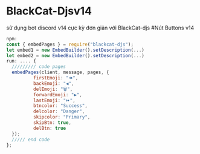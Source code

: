 # BlackCat-Djsv14
sử dụng bot discord v14 cực kỳ đơn giản với BlackCat-djs
#Nút Buttons v14
```js
npm:
const { embedPages } = require("blackcat-djs");
let embed1 = new EmbedBuilder().setDescription(...)
let embed2 = new EmbedBuilder().setDescription(...)
run: .... {
  ///////// code pages
  embedPages(client, message, pages, {
          firstEmoji: "⏪",
          backEmoji: "◀️",
          delEmoji: "🗑",
          forwardEmoji: "▶️",
          lastEmoji: "⏩",
          btncolor: "Success",
          delcolor: "Danger",
          skipcolor: "Primary",
          skipBtn: true,
          delBtn: true
  });
  ///// end code
};
```
